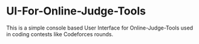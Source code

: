 # UI-For-Online-Judge-Tools
This is a simple console based User Interface for Online-Judge-Tools used in coding contests like Codeforces rounds.

